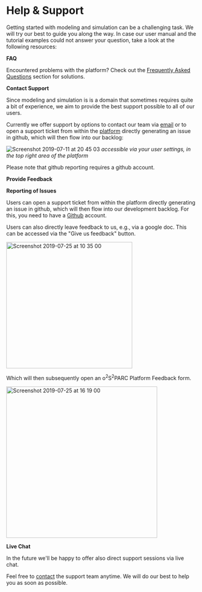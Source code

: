 # Help & Support

Getting started with modeling and simulation can be a challenging task. We will try our best to guide you along the way. In case our user manual and the tutorial examples could not answer your question, take a look at the following resources:

**FAQ**

Encountered problems with the platform? Check out the [Frequently Asked Questions](/docs/faq.md) section for solutions.

**Contact Support**

Since modeling and simulation is is a domain that sometimes requires quite a bit of experience, we aim to provide the best support possible to all of our users.

Currently we offer support by options to contact our team via [email](mailto:support@osparc.io) or to open a support ticket from within the [platform](https://osparc.io) directly generating an issue in github, which will then flow into our backlog:

![Screenshot 2019-07-11 at 20 45 03](https://user-images.githubusercontent.com/32800795/61089219-b304b780-a43a-11e9-88e7-d301e9f44c3b.png ':size=200%')
*accessible via your user settings, in the top right area of the platform*

Please note that github reporting requires a github account.

**Provide Feedback**

**Reporting of Issues** <br/>

Users can open a support ticket from within the platform directly generating an issue in github, which will then flow into our development backlog. For this, you need to have a [Github](https://github.com/) account.

Users can also directly leave feedback to us, e.g., via a google doc. This can be accessed via the "Give us feedback" button.

<img width="334" alt="Screenshot 2019-07-25 at 10 35 00" src="https://user-images.githubusercontent.com/32800795/61915014-869b7180-aef7-11e9-93de-299c59d33c02.png"> <br/>

Which will then subsequently open an o<sup>2</sup>S<sup>2</sup>PARC Platform Feedback form.

<img width="400" alt="Screenshot 2019-07-25 at 16 19 00" src="https://user-images.githubusercontent.com/32800795/61915117-fc9fd880-aef7-11e9-852c-798602d925a3.png">

**Live Chat**

In the future we'll be happy to offer also direct support sessions via live chat.

Feel free to [contact](mailto:support@osparc.io) the support team anytime. We will do our best to help you as soon as possible.
